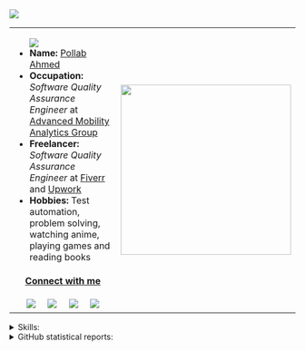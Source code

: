 <img src ="https://gpvc.arturio.dev/P-Ahmed">

<table>
  <tr>
    <td>
        <ul>
          <img src="https://readme-typing-svg.herokuapp.com?color=%233B3838&size=25&center=true&vCenter=true&width=600&height=50&lines=Hi+👋,+I'm+Pollab+Ahmed.;A+SQA+Engineer,+Instructor+and+Freelancer." />
          <li><strong>Name:</strong> <a href="https://www.linkedin.com/in/pollab-ahmed/">Pollab Ahmed</a></li>
          <li><strong>Occupation:</strong> <em>Software Quality Assurance Engineer</em> at <a href="https://amagroup.io/">Advanced Mobility Analytics Group</a></li>
          <li><strong>Freelancer:</strong> <em>Software Quality Assurance Engineer</em> at <a href="https://www.fiverr.com/p_ahmed">Fiverr</a> and <a href="https://www.upwork.com/freelancers/~014faae15050f47440">Upwork</a></li>
          <li><strong>Hobbies:</strong> Test automation, problem solving, watching anime, playing games and reading books</li>
        </ul>
      <div align="center" colspan="2">
      <h4><ins>Connect with me</ins></h4>
          <a href="mailto:pollab17@gmail.com"><img src="https://img.shields.io/badge/Gmail-lightgrey?style=flat&logo=gmail"/></a>&nbsp;&nbsp;&nbsp;&nbsp;
          <a href="https://www.linkedin.com/in/pollab-ahmed/"><img src="https://img.shields.io/badge/Linkedin-0077b5?style=flat&logo=linkedin"/></a>&nbsp;&nbsp;&nbsp;&nbsp;
          <a href="https://www.fiverr.com/p_ahmed"><img src="https://img.shields.io/badge/Fiverr-1DBF73?style=flat&logo=fiverr&logoColor=white"/></a>&nbsp;&nbsp;&nbsp;&nbsp;
          <a href="https://www.upwork.com/freelancers/~014faae15050f47440"><img src="https://img.shields.io/badge/Upwork-494949?style=flat&logo=upwork"/></a>
    </div>
    </td>
    <td><img src="https://i.postimg.cc/SQckNRq1/Programmer-rafiki.png" width="300" height="300"></td>
  </tr>
  </table>
  
  <details>
  <summary>Skills:</summary>
  <br>

```json
{
	"Programming Skills": [
		"Java",
		"JavaScript"
	],
	"Test Automation Tools & Framework": [
		"Selenium web driver",
		"JUnit",
		"TestNG",
		"Gradle",
		"Maven",
		"Cucumber",
		"Cypress"
	],
	"Cross-Browser Testing": "Browserstack",
	"Project Management & Bug Tracking Tools": [
		"Scrum",
		"Jira",
		"Confluence",
		"TestRail"
	],
	"API Testing": [
		"Postman",
		"Newman",
		"Axios",
		"Cypress"
	],
	"Load Testing": "JMeter",
	"Database Testing": [
		"MySQL",
		"JMeter"
	],
	"IDE": [
		"IntelliJ IDEA",
		"VS Code"
	],
	"Version Control": "Git"
}
```
  </details>
<details>
  <summary>GitHub statistical reports:</summary>
  <br>
  
<p align="center">
<img align="center" src="https://github-readme-stats.vercel.app/api/top-langs/?username=P-Ahmed&hide_langs_below=1&theme=default&line_height=35&layout=compact" />
<img align="center" src="https://github-readme-stats.vercel.app/api?username=P-Ahmed&show_icons=true&theme=transparent&line_height=19" alt="P-Ahmed's Github Stats" />
<!-- <img align="center" src="https://github-profile-trophy.vercel.app/?username=P-Ahmed&column=7" alt="P-Ahmed's Github Trophy" /> -->
</p>

</details>
